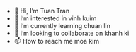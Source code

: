 - 👋 Hi, I’m Tuan Tran
- 👀 I’m interested in vinh kuim
- 🌱 I’m currently learning chuan lin
- 💞️ I’m looking to collaborate on khanh ki
- 📫 How to reach me moa kim

<!---
binhku/binhku is a ✨ special ✨ repository because its `README.md` (this file) appears on your GitHub profile.
You can click the Preview link to take a look at your changes.
--->
